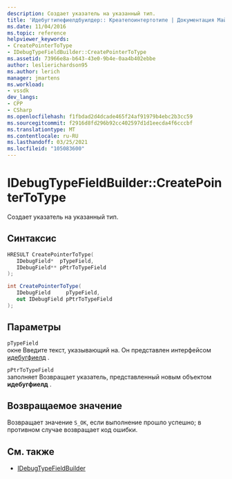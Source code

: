 ```yaml
---
description: Создает указатель на указанный тип.
title: 'Идебугтипефиелдбуилдер:: Креатепоинтертотипе | Документация Майкрософт'
ms.date: 11/04/2016
ms.topic: reference
helpviewer_keywords:
- CreatePointerToType
- IDebugTypeFieldBuilder::CreatePointerToType
ms.assetid: 73966e8a-b643-43e0-9b4e-0aa4b402ebbe
author: leslierichardson95
ms.author: lerich
manager: jmartens
ms.workload:
- vssdk
dev_langs:
- CPP
- CSharp
ms.openlocfilehash: f1fbdad2d4dcade465f24af91979b4ebc2b3cc59
ms.sourcegitcommit: f2916d8fd296b92cc402597d1d1eecda4f6cccbf
ms.translationtype: MT
ms.contentlocale: ru-RU
ms.lasthandoff: 03/25/2021
ms.locfileid: "105083600"
---
```

# <a name="idebugtypefieldbuildercreatepointertotype"></a>IDebugTypeFieldBuilder::CreatePointerToType
Создает указатель на указанный тип.

## <a name="syntax"></a>Синтаксис

```cpp
HRESULT CreatePointerToType(
   IDebugField*  pTypeField,
   IDebugField** pPtrToTypeField
);
```

```csharp
int CreatePointerToType(
   IDebugField     pTypeField,
   out IDebugField pPtrToTypeField
);
```

## <a name="parameters"></a>Параметры
`pTypeField`\
окне Введите текст, указывающий на. Он представлен интерфейсом [идебугфиелд](../../../extensibility/debugger/reference/idebugfield.md) .

`pPtrToTypeField`\
заполняет Возвращает указатель, представленный новым объектом **идебугфиелд** .

## <a name="return-value"></a>Возвращаемое значение
 Возвращает значение `S_OK`, если выполнение прошло успешно; в противном случае возвращает код ошибки.

## <a name="see-also"></a>См. также
- [IDebugTypeFieldBuilder](../../../extensibility/debugger/reference/idebugtypefieldbuilder.md)
